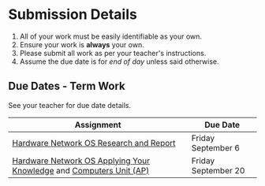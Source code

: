 # Submission Details
1. All of your work must be easily identifiable as your own.
2. Ensure your work is **always** your own.
3. Please submit all work as per your teacher's instructions.
4. Assume the due date is for _end of day_ unless said otherwise.

## Due Dates - Term Work
See your teacher for due date details.

| Assignment                               | Due Date                               |
| ---------------------------------------- | ---------------------------------------- |
| [Hardware Network OS Research and Report](./Hardware-Network-OS-Research-and-Report) | Friday September 6 |
| [Hardware Network OS Applying Your Knowledge](./Hardware-Network-OS-Applying-Your-Knowledge) and [Computers Unit (AP)](./Computers-(AP))           | Friday September 20  |